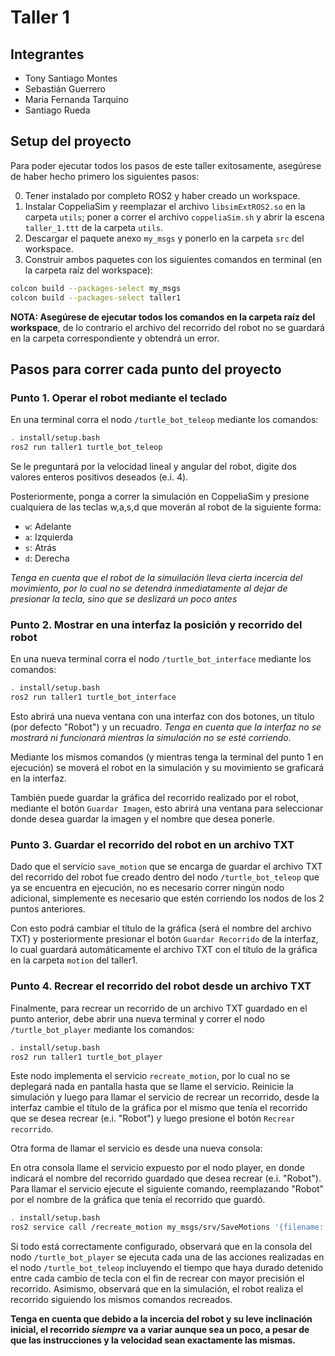 # Taller 1

## Integrantes

- Tony Santiago Montes
- Sebastián Guerrero
- Maria Fernanda Tarquino
- Santiago Rueda

## Setup del proyecto

Para poder ejecutar todos los pasos de este taller exitosamente, asegúrese de haber hecho primero los siguientes pasos:

0. Tener instalado por completo ROS2 y haber creado un workspace.
1. Instalar CoppeliaSim y reemplazar el archivo `libsimExtROS2.so` en la carpeta `utils`; poner a correr el archivo `coppeliaSim.sh` y abrir la escena `taller_1.ttt` de la carpeta `utils`.
2. Descargar el paquete anexo `my_msgs` y ponerlo en la carpeta `src` del workspace.
3. Construir ambos paquetes con los siguientes comandos en terminal (en la carpeta raíz del workspace):

```bash
colcon build --packages-select my_msgs
colcon build --packages-select taller1
```

**NOTA: Asegúrese de ejecutar todos los comandos en la carpeta raíz del workspace**, de lo contrario el archivo del recorrido del robot no se guardará en la carpeta correspondiente y obtendrá un error.

## Pasos para correr cada punto del proyecto

### Punto 1. Operar el robot mediante el teclado

En una terminal corra el nodo `/turtle_bot_teleop` mediante los comandos:

```bash
. install/setup.bash
ros2 run taller1 turtle_bot_teleop
```

Se le preguntará por la velocidad lineal y angular del robot, digite dos valores enteros positivos deseados (e.i. 4).

Posteriormente, ponga a correr la simulación en CoppeliaSim y presione cualquiera de las teclas w,a,s,d que moverán al robot de la siguiente forma:
- `w`: Adelante
- `a`: Izquierda
- `s`: Atrás
- `d`: Derecha

*Tenga en cuenta que el robot de la simuilación lleva cierta incercia del movimiento, por lo cual no se detendrá inmediatamente al dejar de presionar la tecla, sino que se deslizará un poco antes*

### Punto 2. Mostrar en una interfaz la posición y recorrido del robot

En una nueva terminal corra el nodo `/turtle_bot_interface` mediante los comandos:

```bash
. install/setup.bash
ros2 run taller1 turtle_bot_interface
```

Esto abrirá una nueva ventana con una interfaz con dos botones, un título (por defecto "Robot") y un recuadro. *Tenga en cuenta que la interfaz no se mostrará ni funcionará mientras la simulación no se esté corriendo.*

Mediante los mismos comandos (y mientras tenga la terminal del punto 1 en ejecución) se moverá el robot en la simulación y su movimiento se graficará en la interfaz.

También puede guardar la gráfica del recorrido realizado por el robot, mediante el botón `Guardar Imagen`, esto abrirá una ventana para seleccionar donde desea guardar la imagen y el nombre que desea ponerle.

### Punto 3. Guardar el recorrido del robot en un archivo TXT

Dado que el servicio `save_motion` que se encarga de guardar el archivo TXT del recorrido del robot fue creado dentro del nodo `/turtle_bot_teleop` que ya se encuentra en ejecución, no es necesario correr ningún nodo adicional, simplemente es necesario que estén corriendo los nodos de los 2 puntos anteriores.

Con esto podrá cambiar el título de la gráfica (será el nombre del archivo TXT) y posteriormente presionar el botón `Guardar Recorrido` de la interfaz, lo cual guardará automáticamente el archivo TXT con el título de la gráfica en la carpeta `motion` del taller1.

### Punto 4. Recrear el recorrido del robot desde un archivo TXT

Finalmente, para recrear un recorrido de un archivo TXT guardado en el punto anterior, debe abrir una nueva terminal y correr el nodo `/turtle_bot_player` mediante los comandos:

```bash
. install/setup.bash
ros2 run taller1 turtle_bot_player
```

Este nodo implementa el servicio `recreate_motion`, por lo cual no se deplegará nada en pantalla hasta que se llame el servicio. Reinicie la simulación y luego para llamar el servicio de recrear un recorrido, desde la interfaz cambie el título de la gráfica por el mismo que tenía el recorrido que se desea recrear (e.i. "Robot") y luego presione el botón `Recrear recorrido`. 

Otra forma de llamar el servicio es desde una nueva consola:

En otra consola llame el servicio expuesto por el nodo player, en donde indicará el nombre del recorrido guardado que desea recrear (e.i. "Robot"). Para llamar el servicio ejecute el siguiente comando, reemplazando "Robot" por el nombre de la gráfica que tenía el recorrido que guardó.

```bash
. install/setup.bash
ros2 service call /recreate_motion my_msgs/srv/SaveMotions '{filename: "Robot"}'
```

Si todo está correctamente configurado, observará que en la consola del nodo `/turtle_bot_player` se ejecuta cada una de las acciones realizadas en el nodo `/turtle_bot_teleop` incluyendo el tiempo que haya durado detenido entre cada cambio de tecla con el fin de recrear con mayor precisión el recorrido. Asimismo, observará que en la simulación, el robot realiza el recorrido siguiendo los mismos comandos recreados.

**Tenga en cuenta que debido a la incercia del robot y su leve inclinación inicial, el recorrido *siempre* va a variar aunque sea un poco, a pesar de que las instrucciones  y la velocidad sean exactamente las mismas.**
